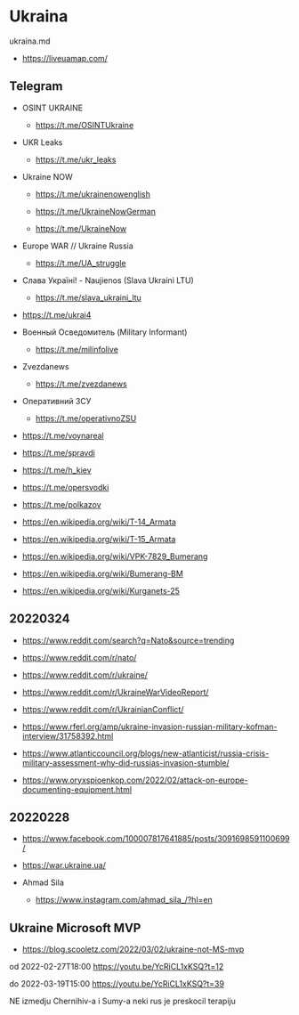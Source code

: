 # Ukraina

ukraina.md

*   https://liveuamap.com/

## Telegram

*   OSINT UKRAINE

    *   https://t.me/OSINTUkraine

*   UKR Leaks

    *   https://t.me/ukr_leaks

*   Ukraine NOW

    *   https://t.me/ukrainenowenglish

    *   https://t.me/UkraineNowGerman

    *   https://t.me/UkraineNow

*   Europe WAR // Ukraine Russia

    *   https://t.me/UA_struggle

*   Слава Україні! - Naujienos (Slava Ukraini LTU)

    *   https://t.me/slava_ukraini_ltu

*   https://t.me/ukrai4

*   Военный Осведомитель (Military Informant)

    *   https://t.me/milinfolive

*   Zvezdanews

    *   https://t.me/zvezdanews

*   Оперативний ЗСУ

    *   https://t.me/operativnoZSU

*   https://t.me/voynareal

*   https://t.me/spravdi

*   https://t.me/h_kiev

*   https://t.me/opersvodki

*   https://t.me/polkazov


*   https://en.wikipedia.org/wiki/T-14_Armata

*   https://en.wikipedia.org/wiki/T-15_Armata

*   https://en.wikipedia.org/wiki/VPK-7829_Bumerang

*   https://en.wikipedia.org/wiki/Bumerang-BM

*   https://en.wikipedia.org/wiki/Kurganets-25



## 20220324

*   https://www.reddit.com/search?q=Nato&source=trending

*   https://www.reddit.com/r/nato/

*   https://www.reddit.com/r/ukraine/

*   https://www.reddit.com/r/UkraineWarVideoReport/

*   https://www.reddit.com/r/UkrainianConflict/

*   https://www.rferl.org/amp/ukraine-invasion-russian-military-kofman-interview/31758392.html

*   https://www.atlanticcouncil.org/blogs/new-atlanticist/russia-crisis-military-assessment-why-did-russias-invasion-stumble/

*   https://www.oryxspioenkop.com/2022/02/attack-on-europe-documenting-equipment.html

## 20220228

*   https://www.facebook.com/100007817641885/posts/3091698591100699/

*   https://war.ukraine.ua/

*   Ahmad Sila

    *   https://www.instagram.com/ahmad_sila_/?hl=en

## Ukraine Microsoft MVP

*   https://blog.scooletz.com/2022/03/02/ukraine-not-MS-mvp





od
2022-02-27T18:00
https://youtu.be/YcRiCL1xKSQ?t=12

do
2022-03-19T15:00
https://youtu.be/YcRiCL1xKSQ?t=39

NE izmedju Chernihiv-a i Sumy-a
neki rus je preskocil terapiju